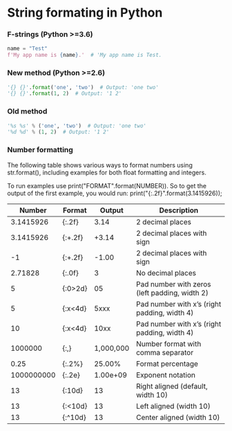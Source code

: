 # String formating in Python

### F-strings (Python >=3.6)
```python
name = "Test"
f'My app name is {name}.'  # 'My app name is Test.
```

### New method (Python >=2.6)
```python
'{} {}'.format('one', 'two')  # Output: 'one two'
'{} {}'.format(1, 2)  # Output: '1 2'
```

### Old method
```python
'%s %s' % ('one', 'two')  # Output: 'one two'
'%d %d' % (1, 2)  # Output: '1 2'
```

### Number formatting

The following table shows various ways to format numbers using str.format(), including examples for both float formatting and integers.

To run examples use print("FORMAT".format(NUMBER)). So to get the output of the first example, you would run: print("{:.2f}".format(3.1415926));

Number |	Format |	Output |	Description
--- | --- | --- | ---
3.1415926 |	{:.2f} |	3.14 |	2 decimal places
3.1415926 |	{:+.2f} |	+3.14 |	2 decimal places with sign
-1 |	{:+.2f} |	-1.00 |	2 decimal places with sign
2.71828 |	{:.0f} |	3 |	No decimal places
5 |	{:0>2d} |	05 |	Pad number with zeros (left padding, width 2)
5 |	{:x<4d} |	5xxx |	Pad number with x’s (right padding, width 4)
10 |	{:x<4d} |	10xx |	Pad number with x’s (right padding, width 4)
1000000 |	{:,} |	1,000,000 |	Number format with comma separator
0.25 |	{:.2%} |	25.00% |	Format percentage
1000000000 |	{:.2e} |	1.00e+09 |	Exponent notation
13 |	{:10d} |	        13 |	Right aligned (default, width 10)
13 |	{:<10d} |	13 |	Left aligned (width 10)
13 |	{:^10d} |	    13 |	Center aligned (width 10)

